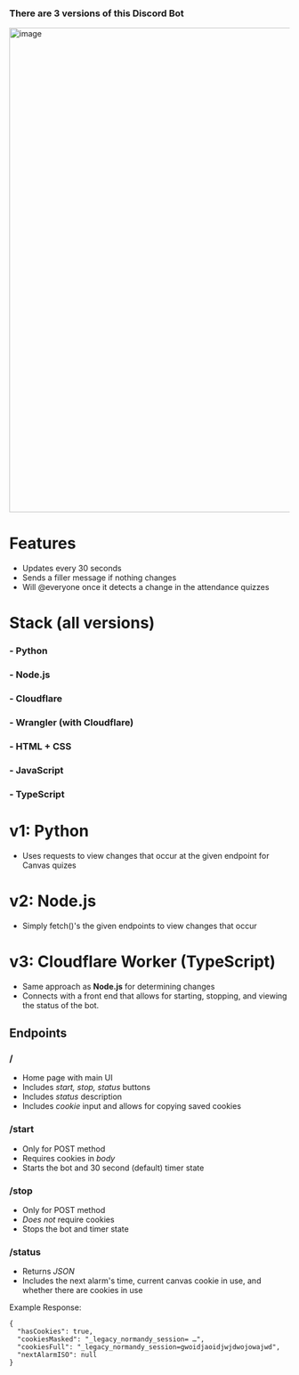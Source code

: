 ### There are 3 versions of this Discord Bot

<img width="1519" height="871" alt="image" src="https://github.com/user-attachments/assets/e9b316fa-83eb-41d0-a479-bc7896962ed3" />

# Features
- Updates every 30 seconds
- Sends a filler message if nothing changes
- Will @everyone once it detects a change in the attendance quizzes

# Stack (all versions)
### - Python
### - Node.js
### - Cloudflare
### - Wrangler (with Cloudflare)
### - HTML + CSS
### - JavaScript
### - TypeScript

# v1: Python
- Uses requests to view changes that occur at the given endpoint for Canvas quizes

# v2: Node.js
- Simply fetch()'s the given endpoints to view changes that occur

# v3: Cloudflare Worker (TypeScript)
- Same approach as **Node.js** for determining changes
- Connects with a front end that allows for starting, stopping, and viewing the status of the bot.

## Endpoints

### /
- Home page with main UI
- Includes *start, stop, status* buttons
- Includes *status* description
- Includes *cookie* input and allows for copying saved cookies

### /start
- Only for POST method
- Requires cookies in *body*
- Starts the bot and 30 second (default) timer state

### /stop
- Only for POST method
- *Does not* require cookies
- Stops the bot and timer state

### /status
- Returns *JSON*
- Includes the next alarm's time, current canvas cookie in use, and whether there are cookies in use

Example Response:

```
{
  "hasCookies": true,
  "cookiesMasked": "_legacy_normandy_session= …",
  "cookiesFull": "_legacy_normandy_session=gwoidjaoidjwjdwojowajwd",
  "nextAlarmISO": null
}
```
